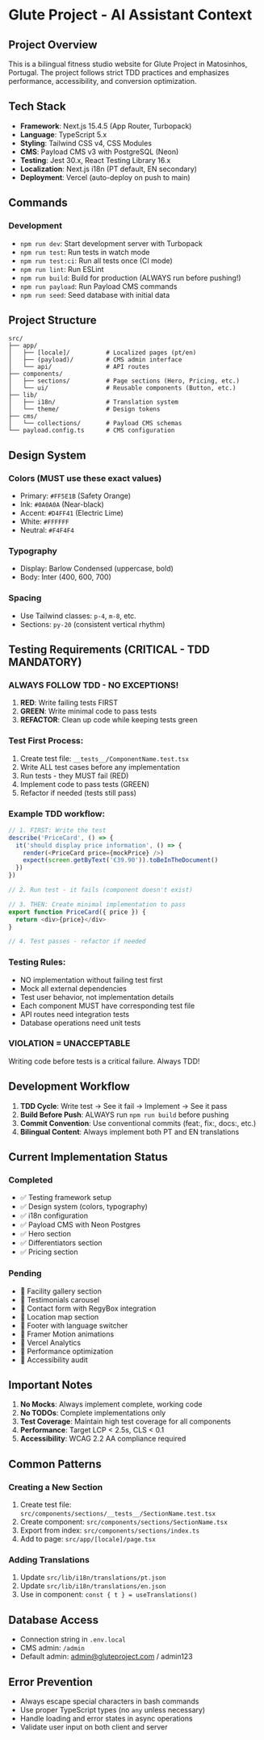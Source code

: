 # Glute Project - AI Assistant Context

## Project Overview

This is a bilingual fitness studio website for Glute Project in Matosinhos, Portugal. The project follows strict TDD practices and emphasizes performance, accessibility, and conversion optimization.

## Tech Stack

- **Framework**: Next.js 15.4.5 (App Router, Turbopack)
- **Language**: TypeScript 5.x
- **Styling**: Tailwind CSS v4, CSS Modules
- **CMS**: Payload CMS v3 with PostgreSQL (Neon)
- **Testing**: Jest 30.x, React Testing Library 16.x
- **Localization**: Next.js i18n (PT default, EN secondary)
- **Deployment**: Vercel (auto-deploy on push to main)

## Commands

### Development
- `npm run dev`: Start development server with Turbopack
- `npm run test`: Run tests in watch mode
- `npm run test:ci`: Run all tests once (CI mode)
- `npm run lint`: Run ESLint
- `npm run build`: Build for production (ALWAYS run before pushing!)
- `npm run payload`: Run Payload CMS commands
- `npm run seed`: Seed database with initial data

## Project Structure

```
src/
├── app/
│   ├── [locale]/          # Localized pages (pt/en)
│   ├── (payload)/         # CMS admin interface
│   └── api/               # API routes
├── components/
│   ├── sections/          # Page sections (Hero, Pricing, etc.)
│   └── ui/                # Reusable components (Button, etc.)
├── lib/
│   ├── i18n/              # Translation system
│   └── theme/             # Design tokens
├── cms/
│   └── collections/       # Payload CMS schemas
└── payload.config.ts      # CMS configuration
```

## Design System

### Colors (MUST use these exact values)
- Primary: `#FF5E1B` (Safety Orange)
- Ink: `#0A0A0A` (Near-black)
- Accent: `#D4FF41` (Electric Lime)
- White: `#FFFFFF`
- Neutral: `#F4F4F4`

### Typography
- Display: Barlow Condensed (uppercase, bold)
- Body: Inter (400, 600, 700)

### Spacing
- Use Tailwind classes: `p-4`, `m-8`, etc.
- Sections: `py-20` (consistent vertical rhythm)

## Testing Requirements (CRITICAL - TDD MANDATORY)

### ALWAYS FOLLOW TDD - NO EXCEPTIONS!

1. **RED**: Write failing tests FIRST
2. **GREEN**: Write minimal code to pass tests
3. **REFACTOR**: Clean up code while keeping tests green

### Test First Process:
1. Create test file: `__tests__/ComponentName.test.tsx`
2. Write ALL test cases before any implementation
3. Run tests - they MUST fail (RED)
4. Implement code to pass tests (GREEN)
5. Refactor if needed (tests still pass)

### Example TDD workflow:
```typescript
// 1. FIRST: Write the test
describe('PriceCard', () => {
  it('should display price information', () => {
    render(<PriceCard price={mockPrice} />)
    expect(screen.getByText('€39.90')).toBeInTheDocument()
  })
})

// 2. Run test - it fails (component doesn't exist)

// 3. THEN: Create minimal implementation to pass
export function PriceCard({ price }) {
  return <div>{price}</div>
}

// 4. Test passes - refactor if needed
```

### Testing Rules:
- NO implementation without failing test first
- Mock all external dependencies
- Test user behavior, not implementation details
- Each component MUST have corresponding test file
- API routes need integration tests
- Database operations need unit tests

### VIOLATION = UNACCEPTABLE
Writing code before tests is a critical failure. Always TDD!

## Development Workflow

1. **TDD Cycle**: Write test → See it fail → Implement → See it pass
2. **Build Before Push**: ALWAYS run `npm run build` before pushing
3. **Commit Convention**: Use conventional commits (feat:, fix:, docs:, etc.)
4. **Bilingual Content**: Always implement both PT and EN translations

## Current Implementation Status

### Completed
- ✅ Testing framework setup
- ✅ Design system (colors, typography)
- ✅ i18n configuration
- ✅ Payload CMS with Neon Postgres
- ✅ Hero section
- ✅ Differentiators section
- ✅ Pricing section

### Pending
- 🔲 Facility gallery section
- 🔲 Testimonials carousel
- 🔲 Contact form with RegyBox integration
- 🔲 Location map section
- 🔲 Footer with language switcher
- 🔲 Framer Motion animations
- 🔲 Vercel Analytics
- 🔲 Performance optimization
- 🔲 Accessibility audit

## Important Notes

1. **No Mocks**: Always implement complete, working code
2. **No TODOs**: Complete implementations only
3. **Test Coverage**: Maintain high test coverage for all components
4. **Performance**: Target LCP < 2.5s, CLS < 0.1
5. **Accessibility**: WCAG 2.2 AA compliance required

## Common Patterns

### Creating a New Section
1. Create test file: `src/components/sections/__tests__/SectionName.test.tsx`
2. Create component: `src/components/sections/SectionName.tsx`
3. Export from index: `src/components/sections/index.ts`
4. Add to page: `src/app/[locale]/page.tsx`

### Adding Translations
1. Update `src/lib/i18n/translations/pt.json`
2. Update `src/lib/i18n/translations/en.json`
3. Use in component: `const { t } = useTranslations()`

## Database Access

- Connection string in `.env.local`
- CMS admin: `/admin`
- Default admin: admin@gluteproject.com / admin123

## Error Prevention

- Always escape special characters in bash commands
- Use proper TypeScript types (no `any` unless necessary)
- Handle loading and error states in async operations
- Validate user input on both client and server